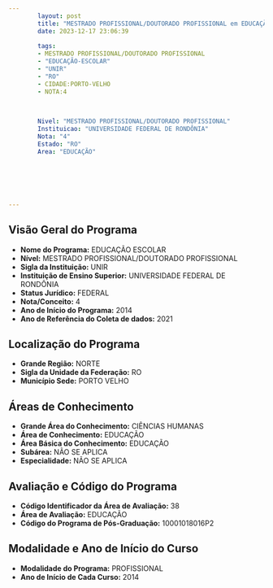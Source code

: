 ```yaml
---
        layout: post
        title: "MESTRADO PROFISSIONAL/DOUTORADO PROFISSIONAL em EDUCAÇÃO ESCOLAR na UNIR  "
        date: 2023-12-17 23:06:39
     
        tags:
        - MESTRADO PROFISSIONAL/DOUTORADO PROFISSIONAL
        - "EDUCAÇÃO-ESCOLAR"
        - "UNIR"
        - "RO"
        - CIDADE:PORTO-VELHO
        - NOTA:4
        
       

        Nivel: "MESTRADO PROFISSIONAL/DOUTORADO PROFISSIONAL"
        Instituicao: "UNIVERSIDADE FEDERAL DE RONDÔNIA"
        Nota: "4"
        Estado: "RO"
        Area: "EDUCAÇÃO"
        
        
        
        
        
        
---
```

## Visão Geral do Programa
- **Nome do Programa:** EDUCAÇÃO ESCOLAR
- **Nível:** MESTRADO PROFISSIONAL/DOUTORADO PROFISSIONAL
- **Sigla da Instituição:** UNIR
- **Instituição de Ensino Superior:** UNIVERSIDADE FEDERAL DE RONDÔNIA
- **Status Jurídico:** FEDERAL
- **Nota/Conceito:** 4
- **Ano de Início do Programa:** 2014
- **Ano de Referência do Coleta de dados:** 2021

## Localização do Programa
- **Grande Região:** NORTE
- **Sigla da Unidade da Federação:** RO
- **Município Sede:** PORTO VELHO

## Áreas de Conhecimento
- **Grande Área do Conhecimento:** CIÊNCIAS HUMANAS
- **Área de Conhecimento:** EDUCAÇÃO
- **Área Básica do Conhecimento:** EDUCAÇÃO
- **Subárea:** NÃO SE APLICA
- **Especialidade:** NÃO SE APLICA

## Avaliação e Código do Programa
- **Código Identificador da Área de Avaliação:** 38
- **Área de Avaliação:** EDUCAÇÃO
- **Código do Programa de Pós-Graduação:** 10001018016P2


## Modalidade e Ano de Início do Curso
- **Modalidade do Programa:** PROFISSIONAL
- **Ano de Início de Cada Curso:** 2014
